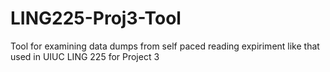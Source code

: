 # LING225-Proj3-Tool
Tool for examining data dumps from self paced reading expiriment like that used in UIUC LING 225 for Project 3
